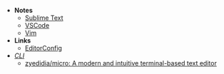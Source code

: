 - **Notes**
	- [Sublime Text](Tools/Sublime%20Text.md)
	- [VSCode](Tools/VSCode.md)
	- [Vim](Tools/Vim.md)
- **Links**
	- [EditorConfig](https://editorconfig.org/)
- *[CLI](Shell/CLI.md)*
	- [zyedidia/micro: A modern and intuitive terminal-based text editor](https://github.com/zyedidia/micro)


